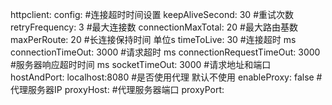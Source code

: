 httpclient:
	config:
	#连接超时时间设置
		keepAliveSecond: 30
		#重试次数
		retryFrequency: 3
		#最大连接数
		connectionMaxTotal: 20
		#最大路由基数
		maxPerRoute: 20
		#长连接保持时间 单位s
		timeToLive: 30
		#连接超时 ms
		connectionTimeOut: 3000
		#请求超时 ms
		connectionRequestTimeOut: 3000
		#服务器响应超时时间 ms
		socketTimeOut: 3000
		#请求地址和端口
		hostAndPort: localhost:8080
		#是否使用代理 默认不使用
		enableProxy: false
		#代理服务器IP
		proxyHost: 
		#代理服务器端口
		proxyPort: 